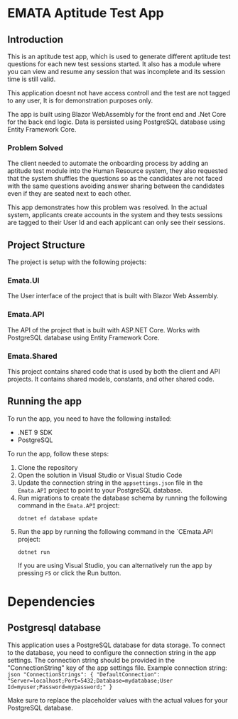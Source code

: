 # EMATA Aptitude Test App

## Introduction

This is an aptitude test app, which is used to generate different aptitude test questions for each new test sessions started. It also has a module where you can view and resume any session that was incomplete and its session time is still valid.

This application doesnt not have access controll and the test are not tagged to any user, It is for demonstration purposes only.

The app is built using Blazor WebAssembly for the front end and .Net Core for the back end logic. Data is persisted using PostgreSQL database using Entity Framework Core.

### Problem Solved

The client needed to automate the onboarding process by adding an aptitude test module into the Human Resource system, they also requested that the system shuffles the questions so as the candidates are not faced with the same questions avoiding answer sharing between the candidates even if they are seated next to each other.

This app demonstrates how this problem was resolved. In the actual system, applicants create accounts in the system and they tests sessions are tagged to their User Id and each applicant can only see their sessions.

## Project Structure
The project is setup with the following projects:

### Emata.UI
The User interface of the project that is built with Blazor Web Assembly.  

### Emata.API
The API of the project that is built with ASP.NET Core. Works with PostgreSQL database using Entity Framework Core.

### Emata.Shared
This project contains shared code that is used by both the client and API projects. It contains shared models, constants, and other shared code.

## Running the app
To run the app, you need to have the following installed:
- .NET 9 SDK
- PostgreSQL


To run the app, follow these steps:
1. Clone the repository
2. Open the solution in Visual Studio or Visual Studio Code
3. Update the connection string in the `appsettings.json` file in the `Emata.API` project to point to your PostgreSQL database.
4. Run migrations to create the database schema by running the following command in the `Emata.API` project:
	```
	dotnet ef database update
	```
5. Run the app by running the following command in the `CEmata.API project:
	```
	dotnet run
	```																	
	If you are using Visual Studio, you can alternatively run the app by pressing `F5` or click the Run button.

# Dependencies

## Postgresql database
This application uses a PostgreSQL database for data storage. To connect to the database, you need to configure the connection string in the app settings. The connection string should be provided in the "ConnectionString" key of the app settings file.
Example connection string: 
	```json
    "ConnectionStrings": {
        "DefaultConnection": "Server=localhost;Port=5432;Database=mydatabase;User Id=myuser;Password=mypassword;"
    }
    ```
	
Make sure to replace the placeholder values with the actual values for your PostgreSQL database. 



